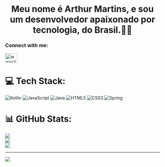 
<h1 align="center">Meu nome é Arthur Martins, e sou um desenvolvedor apaixonado por tecnologia, do Brasil.👨‍💻</h1>
<h3 align="left">Connect with me:</h3>
<p align="left">
<a href="https://linkedin.com/in/arthur-martins-8ab45221a" target="blank"><img align="center" src="https://raw.githubusercontent.com/rahuldkjain/github-profile-readme-generator/master/src/images/icons/Social/linked-in-alt.svg" alt="www.linkedin.com/in/arthur-martins-8ab45221a" height="30" width="40" /></a>
</p>


# 💻 Tech Stack:
![Kotlin](https://img.shields.io/badge/kotlin-%237F52FF.svg?style=for-the-badge&logo=kotlin&logoColor=white) ![JavaScript](https://img.shields.io/badge/javascript-%23323330.svg?style=for-the-badge&logo=javascript&logoColor=%23F7DF1E) ![Java](https://img.shields.io/badge/java-%23ED8B00.svg?style=for-the-badge&logo=openjdk&logoColor=white) ![HTML5](https://img.shields.io/badge/html5-%23E34F26.svg?style=for-the-badge&logo=html5&logoColor=white) ![CSS3](https://img.shields.io/badge/css3-%231572B6.svg?style=for-the-badge&logo=css3&logoColor=white) ![Spring](https://img.shields.io/badge/spring-%236DB33F.svg?style=for-the-badge&logo=spring&logoColor=white)
# 📊 GitHub Stats:
![](https://github-readme-stats.vercel.app/api?username=arthurigm1&theme=dark&hide_border=false&include_all_commits=false&count_private=false)<br/>
![](https://github-readme-streak-stats.herokuapp.com/?user=arthurigm1&theme=dark&hide_border=false)<br/>
![](https://github-readme-stats.vercel.app/api/top-langs/?username=arthurigm1&theme=dark&hide_border=false&include_all_commits=false&count_private=false&layout=compact)

---
[![](https://visitcount.itsvg.in/api?id=arthurigm1&icon=0&color=0)](https://visitcount.itsvg.in)

<!-- Proudly created with GPRM ( https://gprm.itsvg.in ) -->
